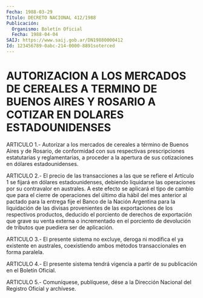 ```yaml
---
Fecha: 1988-03-29
Título: DECRETO NACIONAL 412/1988
Publicación:
  Organismo: Boletín Oficial
  Fecha: 1988-04-04
SAIJ: https://www.saij.gob.ar/DN19880000412
Id: 123456789-0abc-214-0000-8891soterced
---
```

# AUTORIZACION A LOS MERCADOS DE CEREALES A TERMINO DE BUENOS AIRES Y ROSARIO A COTIZAR EN DOLARES ESTADOUNIDENSES

<a id="1"></a>
ARTICULO  1.-  Autorízar  a  los  mercados de cereales a término de Buenos  Aires  y  de Rosario, de conformidad  con  sus  respectivas prescripciones estatutarias  y  reglamentarias,  a  proceder  a  la apertura    de    sus   cotizaciones  en  dólares  estadounidenses.

<a id="2"></a>
ARTICULO  2.-  El  precio de las transacciones a las que se refiere el  Artículo  1  se fijará  en  dólares  estadounidenses,  debiendo liquidarse las operaciones  por su contravalor en australes. A este efecto  se  aplicará  el tipo de  cambio  que  para  el  cierre  de operaciones del último  día  hábil del mes anterior al pactado para la entrega fije el Banco de la Nación Argentina para la liquidación de las divisas provenientes  de  las  exportaciones  de los  respectivos  productos,  deducido  el porciento de derechos de exportación  que  grave  su  venta  externa o  incrementado  en  el porciento de devolución de tributos que puediera ser de aplicación.

<a id="3"></a>
ARTICULO  3.- El presente sistema no excluye, deroga ni modifica el ya existente en australes, coexistiendo ambos métodos transaccionales en forma paralela.

<a id="4"></a>
ARTICULO  4.-  El  presente  sistema tendrá vigencia a partir de su publicación en el Boletín Oficial.

<a id="5"></a>
ARTICULO  5.- Comuníquese, publíquese, dése a la Dirección Nacional del Registro Oficial y archívese.